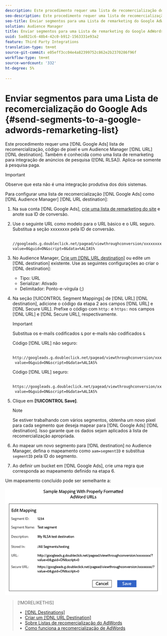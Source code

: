```yaml
---
description: Este procedimento requer uma lista de recomercialização do AdWords, um código de pixel e um destino de URL Audience Manager. Também é conhecida como lista de remarketing para integração de anúncios de pesquisa (RLSA). Aplica-se somente à pesquisa paga.
seo-description: Este procedimento requer uma lista de recomercialização do AdWords, um código de pixel e um destino de URL Audience Manager. Também é conhecida como lista de remarketing para integração de anúncios de pesquisa (RLSA). Aplica-se somente à pesquisa paga.
seo-title: Enviar segmentos para uma Lista de remarketing do Google AdWords
solution: Audience Manager
title: Enviar segmentos para uma Lista de remarketing do Google AdWords
uuid: 5ad821c6-48b4-42c0-b912-1563331e93a2
feature: Third Party Integrations
translation-type: tm+mt
source-git-commit: e05eff3cc04e4a82399752c862e2b2370286f96f
workflow-type: tm+mt
source-wordcount: '332'
ht-degree: 5%

---
```



# Enviar segmentos para uma Lista de recomercialização do Google Ads {#send-segments-to-a-google-adwords-remarketing-list}

Este procedimento requer uma [!DNL Google Ads] lista de recomercialização, código de pixel e um Audience Manager [!DNL URL] [!DNL destination]. Também é conhecida como uma lista de remarketing para integração de anúncios de pesquisa ([!DNL RLSA]). Aplica-se somente à pesquisa paga.

>[!IMPORTANT]
>Observe que esta não é uma integração produtiva dos dois sistemas.

Para configurar uma lista de recomercialização [!DNL Google Ads] como [!DNL Audience Manager] [!DNL URL destination]:

1. Na sua conta [!DNL Google Ads], [crie uma lista de remarketing do site](https://support.google.com/adwords/answer/2454064?hl=en) e anote sua ID de conversão.
1. Use o seguinte URL como modelo para o URL básico e o URL seguro. Substitua a seção xxxxxxxx pela ID de conversão.

   ```
    //googleads.g.doubleclick.net/pagead/viewthroughconversion/xxxxxxxx/?value=0&guid=ON&script=0&data=%ALIAS%
   ```

1. No Audience Manager, [Crie um [!DNL URL destination]](../../features/destinations/create-url-destination.md) ou edite um [!DNL destination] existente. Use as seguintes configurações ao criar o [!DNL destination]:
   * Tipo: URL
   * Serializar: Ativado
   * Delimitador: Ponto-e-vírgula (;)

1. Na seção [!UICONTROL Segment Mappings] de [!DNL URL] [!DNL destination], adicione o código da etapa 2 aos campos [!DNL URL] e [!DNL Secure URL]. Prefixe o código com `http:` e `https:` nos campos [!DNL URL] e [!DNL Secure URL], respectivamente.

   >[!IMPORTANT]
   >
   >Substitua os e-mails codificados `&` por e-mails não codificados `&`

   Código [!DNL URL] não seguro:

   ```
    http://googleads.g.doubleclick.net/pagead/viewthroughconversion/xxxxxxxx/?
    value=0&guid=ON&script=0&data=%ALIAS%
   ```

   Código [!DNL URL] seguro:

   ```
    https://googleads.g.doubleclick.net/pagead/viewthroughconversion/xxxxxxxx/?
    value=0&guid=ON&script=0&data=%ALIAS%
   ```

1. Clique em **[!UICONTROL Save]**.

   >[!NOTE]
   >
   >Se estiver trabalhando com vários segmentos, obtenha um novo pixel para cada segmento que deseja mapear para [!DNL Google Ads] [!DNL destination]. Isso garante que os dados sejam aplicados à lista de recomercialização apropriada.

1. Ao mapear um novo segmento para [!DNL destination] no Audience Manager, defina o mapeamento como `aam=segmentID` e substitua `segmentID` pela ID do segmento.
1. Ao definir um bucket em [!DNL Google Ads], crie uma regra que corresponda ao mapeamento definido na etapa 6.

Um mapeamento concluído pode ser semelhante a:

![](../assets/rlsa_mapping.png)

>[!MORELIKETHIS]
>
>* [[!DNL Destinations]](../../features/destinations/destinations.md)
>* [Criar um [!DNL URL Destination]](../../features/destinations/create-url-destination.md)
>* [Sobre Listas de recomercialização do AdWords](https://support.google.com/adwords/answer/2472738)
>* [Como funciona a recomercialização de AdWords](https://support.google.com/adwords/answer/2454000)


